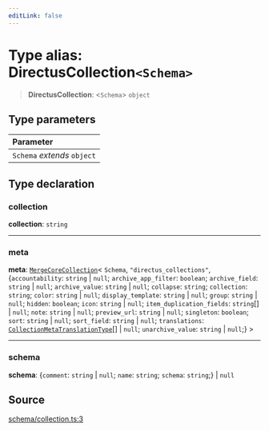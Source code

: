 ```yaml
---
editLink: false
---
```


# Type alias: DirectusCollection`<Schema>`

> **DirectusCollection**: \<`Schema`\> `object`

## Type parameters

| Parameter                   |
| :-------------------------- |
| `Schema` _extends_ `object` |

## Type declaration

### collection

**collection**: `string`

---

### meta

**meta**: [`MergeCoreCollection`](../../types-1/type-aliases/type-alias.MergeCoreCollection.md)\< `Schema`,
`"directus_collections"`, \{`accountability`: `string` \| `null`; `archive_app_filter`: `boolean`; `archive_field`:
`string` \| `null`; `archive_value`: `string` \| `null`; `collapse`: `string`; `collection`: `string`; `color`: `string`
\| `null`; `display_template`: `string` \| `null`; `group`: `string` \| `null`; `hidden`: `boolean`; `icon`: `string` \|
`null`; `item_duplication_fields`: `string`[] \| `null`; `note`: `string` \| `null`; `preview_url`: `string` \| `null`;
`singleton`: `boolean`; `sort`: `string` \| `null`; `sort_field`: `string` \| `null`; `translations`:
[`CollectionMetaTranslationType`](type-alias.CollectionMetaTranslationType.md)[] \| `null`; `unarchive_value`: `string`
\| `null`;} \>

---

### schema

**schema**: \{`comment`: `string` \| `null`; `name`: `string`; `schema`: `string`;} \| `null`

## Source

[schema/collection.ts:3](https://github.com/directus/directus/blob/7789a6c53/sdk/src/schema/collection.ts#L3)
